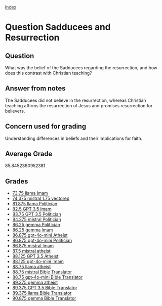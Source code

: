 
[Index](../../index.md)
# Question Sadducees and Resurrection
## Question
What was the belief of the Sadducees regarding the resurrection, and how does this contrast with Christian teaching?

## Answer from notes
The Sadducees did not believe in the resurrection, whereas Christian teaching affirms the resurrection of Jesus and promises resurrection for believers.

## Concern used for grading
Understanding differences in beliefs and their implications for faith.

## Average Grade
85.8452380952381

## Grades
 * [73.75 llama Imam](../answers/llama_Imam/Sadducees_and_Resurrection.md)
 * [74.375 mistral 1.75 vectored](../answers/mistral_1.75_vectored/Sadducees_and_Resurrection.md)
 * [81.875 llama Politician](../answers/llama_Politician/Sadducees_and_Resurrection.md)
 * [82.5 GPT 3.5 Imam](../answers/GPT_3.5_Imam/Sadducees_and_Resurrection.md)
 * [83.75 GPT 3.5 Politician](../answers/GPT_3.5_Politician/Sadducees_and_Resurrection.md)
 * [84.375 mistral Politician](../answers/mistral_Politician/Sadducees_and_Resurrection.md)
 * [86.25 gemma Politician](../answers/gemma_Politician/Sadducees_and_Resurrection.md)
 * [86.25 gemma Imam](../answers/gemma_Imam/Sadducees_and_Resurrection.md)
 * [86.875 gpt-4o-mini Atheist](../answers/gpt-4o-mini_Atheist/Sadducees_and_Resurrection.md)
 * [86.875 gpt-4o-mini Politician](../answers/gpt-4o-mini_Politician/Sadducees_and_Resurrection.md)
 * [86.875 mistral Imam](../answers/mistral_Imam/Sadducees_and_Resurrection.md)
 * [87.5 mistral atheist](../answers/mistral_atheist/Sadducees_and_Resurrection.md)
 * [88.125 GPT 3.5 Atheist](../answers/GPT_3.5_Atheist/Sadducees_and_Resurrection.md)
 * [88.125 gpt-4o-mini Imam](../answers/gpt-4o-mini_Imam/Sadducees_and_Resurrection.md)
 * [88.75 llama atheist](../answers/llama_atheist/Sadducees_and_Resurrection.md)
 * [88.75 mistral Bible Translator](../answers/mistral_Bible_Translator/Sadducees_and_Resurrection.md)
 * [88.75 gpt-4o-mini Bible Translator](../answers/gpt-4o-mini_Bible_Translator/Sadducees_and_Resurrection.md)
 * [89.375 gemma atheist](../answers/gemma_atheist/Sadducees_and_Resurrection.md)
 * [89.375 GPT 3.5 Bible Translator](../answers/GPT_3.5_Bible_Translator/Sadducees_and_Resurrection.md)
 * [89.375 llama Bible Translator](../answers/llama_Bible_Translator/Sadducees_and_Resurrection.md)
 * [90.875 gemma Bible Translator](../answers/gemma_Bible_Translator/Sadducees_and_Resurrection.md)
